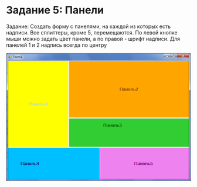 # Задание 5: Панели
Задание: Создать форму с панелями, на каждой из которых есть надписи. Все сплиттеры, кроме 5, перемещаются. По левой кнопке мыши можно задать цвет панели, а по правой - шрифт надписи. Для панелей 1 и 2 надпись всегда по центру

![](https://github.com/kefaxoo/csharp-bsuir/raw/main/courses/l5/images/Picture%201.png)